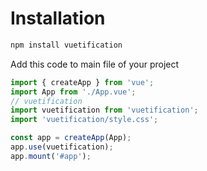 # Installation

```js
npm install vuetification
```

Add this code to main file of your project

```js
import { createApp } from 'vue';
import App from './App.vue';
// vuetification
import vuetification from 'vuetification';
import 'vuetification/style.css';

const app = createApp(App);
app.use(vuetification);
app.mount('#app');
```
